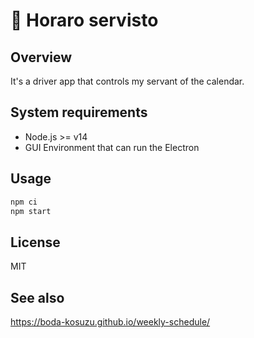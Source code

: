 # 🐶 Horaro servisto

## Overview

It's a driver app that controls my servant of the calendar.

## System requirements

- Node.js >= v14
- GUI Environment that can run the Electron

## Usage

```sh
npm ci
npm start
```

## License

MIT

## See also

<https://boda-kosuzu.github.io/weekly-schedule/>
